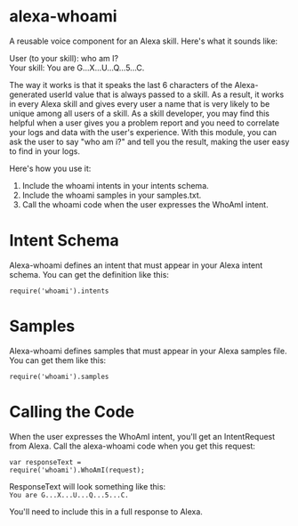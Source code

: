 # alexa-whoami

A reusable voice component for an Alexa skill. Here's what it sounds like:

User (to your skill): who am I?  
Your skill: You are G...X...U...Q...5...C.

The way it works is that it speaks the last 6 characters of the Alexa-generated userId value that is always passed to a skill. As a result, it works in every Alexa skill and gives every user a name that is very likely to be unique among all users of a skill. As a skill developer, you may find this helpful when a user gives you a problem report and you need to correlate your logs and data with the user's experience. With this module, you can ask the user to say "who am i?" and tell you the result, making the user easy to find in your logs.

Here's how you use it:

1. Include the whoami intents in your intents schema. 
2. Include the whoami samples in your samples.txt. 
3. Call the whoami code when the user expresses the WhoAmI intent.

# Intent Schema

Alexa-whoami defines an intent that must appear in your Alexa intent schema. You can get the definition like this: 

<code>require('whoami').intents</code>

# Samples

Alexa-whoami defines samples that must appear in your Alexa samples file. You can get them like this: 

<code>require('whoami').samples</code>

# Calling the Code

When the user expresses the WhoAmI intent, you'll get an IntentRequest from Alexa. Call the alexa-whoami code when you get this request:

<code>var responseText = require('whoami').WhoAmI(request);</code>

ResponseText will look something like this:  
<code>You are G...X...U...Q...5...C.</code>

You'll need to include this in a full response to Alexa.